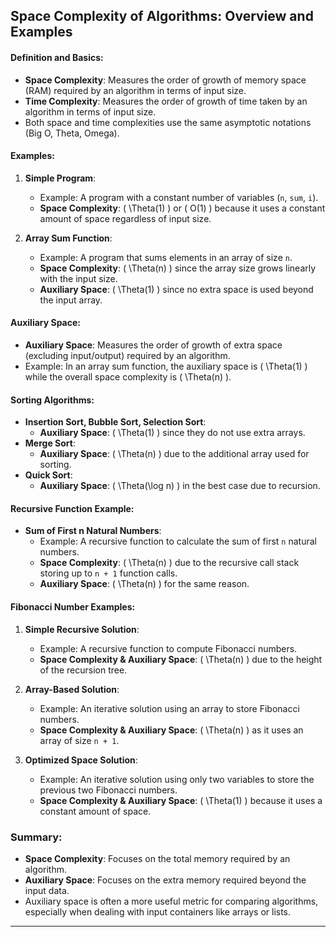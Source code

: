 ## Space Complexity of Algorithms: Overview and Examples

#### Definition and Basics:
- **Space Complexity**: Measures the order of growth of memory space (RAM) required by an algorithm in terms of input size.
- **Time Complexity**: Measures the order of growth of time taken by an algorithm in terms of input size.
- Both space and time complexities use the same asymptotic notations (Big O, Theta, Omega).

#### Examples:
1. **Simple Program**:
   - Example: A program with a constant number of variables (`n`, `sum`, `i`).
   - **Space Complexity**: \( \Theta(1) \) or \( O(1) \) because it uses a constant amount of space regardless of input size.

2. **Array Sum Function**:
   - Example: A program that sums elements in an array of size `n`.
   - **Space Complexity**: \( \Theta(n) \) since the array size grows linearly with the input size.
   - **Auxiliary Space**: \( \Theta(1) \) since no extra space is used beyond the input array.

#### Auxiliary Space:
- **Auxiliary Space**: Measures the order of growth of extra space (excluding input/output) required by an algorithm.
- Example: In an array sum function, the auxiliary space is \( \Theta(1) \) while the overall space complexity is \( \Theta(n) \).

#### Sorting Algorithms:
- **Insertion Sort, Bubble Sort, Selection Sort**:
  - **Auxiliary Space**: \( \Theta(1) \) since they do not use extra arrays.
- **Merge Sort**:
  - **Auxiliary Space**: \( \Theta(n) \) due to the additional array used for sorting.
- **Quick Sort**:
  - **Auxiliary Space**: \( \Theta(\log n) \) in the best case due to recursion.

#### Recursive Function Example:
- **Sum of First n Natural Numbers**:
  - Example: A recursive function to calculate the sum of first `n` natural numbers.
  - **Space Complexity**: \( \Theta(n) \) due to the recursive call stack storing up to `n + 1` function calls.
  - **Auxiliary Space**: \( \Theta(n) \) for the same reason.

#### Fibonacci Number Examples:
1. **Simple Recursive Solution**:
   - Example: A recursive function to compute Fibonacci numbers.
   - **Space Complexity & Auxiliary Space**: \( \Theta(n) \) due to the height of the recursion tree.

2. **Array-Based Solution**:
   - Example: An iterative solution using an array to store Fibonacci numbers.
   - **Space Complexity & Auxiliary Space**: \( \Theta(n) \) as it uses an array of size `n + 1`.

3. **Optimized Space Solution**:
   - Example: An iterative solution using only two variables to store the previous two Fibonacci numbers.
   - **Space Complexity & Auxiliary Space**: \( \Theta(1) \) because it uses a constant amount of space.

### Summary:
- **Space Complexity**: Focuses on the total memory required by an algorithm.
- **Auxiliary Space**: Focuses on the extra memory required beyond the input data.
- Auxiliary space is often a more useful metric for comparing algorithms, especially when dealing with input containers like arrays or lists.

---